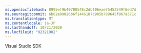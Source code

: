 ```yaml
---
ms.openlocfilehash: 8995ef9b40788548c2dbf06eae75452549f6ed7d
ms.sourcegitcommit: 6b62e09026b6f1446187c905b789645f967a371c
ms.translationtype: MT
ms.contentlocale: ja-JP
ms.lasthandoff: 10/21/2020
ms.locfileid: "92321902"
---
```

Visual Studio SDK